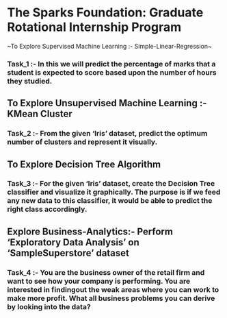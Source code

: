 # The Sparks Foundation: Graduate Rotational Internship Program 

~To Explore Supervised Machine Learning :- Simple-Linear-Regression~
### Task_1 :- In this we will predict the percentage of marks that a student is expected to score based upon the number of hours they studied.

## To Explore Unsupervised Machine Learning :- KMean Cluster 
### Task_2 :- From the given ‘Iris’ dataset, predict the optimum number of clusters and represent it visually.

## To Explore Decision Tree Algorithm
### Task_3 :- For the given ‘Iris’ dataset, create the Decision Tree classifier and visualize it graphically. The purpose is if we feed any new data to this classifier, it would be able to predict the right class accordingly.

## Explore Business-Analytics:- Perform ‘Exploratory Data Analysis’ on ‘SampleSuperstore’ dataset
### Task_4 :- You are the business owner of the retail firm and want to see how your company is performing. You are interested in findingout the weak areas where you can work to make more profit. What all business problems you can derive by looking into the data?
